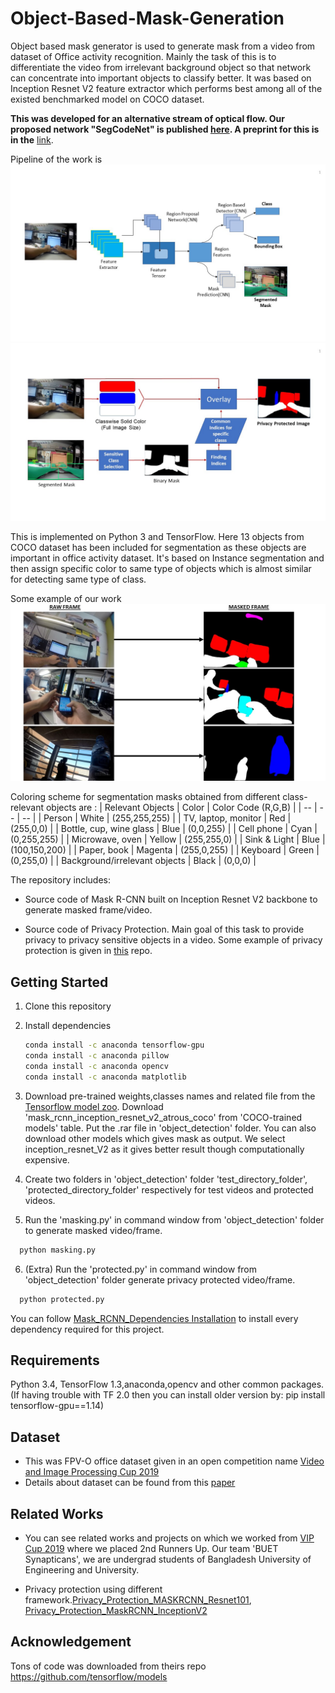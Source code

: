# Object-Based-Mask-Generation
Object based mask generator is used to generate mask from a video from dataset of Office activity recognition. Mainly the task of this is to differentiate the video from irrelevant background object so that network can concentrate into important objects to classify better.
It was based on Inception Resnet V2 feature extractor which performs best among all of the existed benchmarked model on COCO dataset. 

**This was developed for an alternative stream of optical flow. Our proposed network "SegCodeNet" is published [here](https://github.com/iampartho/SegCodeNet). A preprint for this is in the** [link](https://www.researchgate.net/publication/343759566_SegCodeNet_Color-Coded_Segmentation_Masks_for_Activity_Detection_from_Wearable_Cameras).

Pipeline of the work is 
![Pipeline of the work](images/Architecture.jpg)
![Getting the mask](images/Process.jpg)

This is implemented on Python 3 and TensorFlow. Here 13 objects from COCO dataset has been included for segmentation as these objects are important in office activity dataset. It's based on Instance segmentation and then assign specific color to same type of objects which is almost similar for detecting same type of class.

Some example of our work 
![Raw & Masked video frame](images/rawmask.jpg)

Coloring scheme for segmentation masks obtained from different class-relevant objects are :
| Relevant Objects | Color | Color Code (R,G,B) |
| -- | -- | -- |
| Person | White | (255,255,255) |
| TV, laptop, monitor | Red  | (255,0,0) |
| Bottle, cup, wine glass | Blue | (0,0,255) |
| Cell phone | Cyan | (0,255,255) |
| Microwave, oven | Yellow | (255,255,0) |
| Sink & Light | Blue | (100,150,200) |
| Paper, book | Magenta | (255,0,255) |
| Keyboard | Green | (0,255,0) |
| Background/irrelevant objects | Black | (0,0,0) |

The repository includes:
* Source code of Mask R-CNN built on Inception Resnet V2 backbone to generate masked frame/video.

* Source code of Privacy Protection. Main goal of this task to provide privacy to privacy sensitive objects in a video.
Some example of privacy protection is given in [this](https://github.com/aia39/Privacy_Protection_MASKRCNN_Resnet101) repo.


## Getting Started
1. Clone this repository
2. Install dependencies
   ```bash
   conda install -c anaconda tensorflow-gpu
   conda install -c anaconda pillow
   conda install -c anaconda opencv
   conda install -c anaconda matplotlib
   ``` 
3. Download pre-trained weights,classes names and related file from the [Tensorflow model zoo](https://github.com/tensorflow/models/blob/master/research/object_detection/g3doc/detection_model_zoo.md). Download 'mask_rcnn_inception_resnet_v2_atrous_coco' from 'COCO-trained models' table. Put the .rar file in 'object_detection' folder. You can also download other models which gives mask as output. We select inception_resnet_V2 as it gives better result though computationally expensive.

4. Create two folders in 'object_detection' folder 'test_directory_folder', 'protected_directory_folder' respectively for test videos and protected videos.

5. Run the 'masking.py' in command window from 'object_detection' folder to generate masked video/frame.
 ```bash
   python masking.py
   ```

6. (Extra) Run the 'protected.py' in command window from 'object_detection' folder generate privacy protected video/frame.
 ```bash
   python protected.py
   ```
You can follow [Mask_RCNN_Dependencies Installation](https://github.com/tensorflow/models.git) to install every dependency required for this project. 



## Requirements
Python 3.4, TensorFlow 1.3,anaconda,opencv and other common packages. (If having trouble with TF 2.0 then you can install older version by: pip install tensorflow-gpu==1.14)

## Dataset 
* This was FPV-O office dataset given in an open competition name [Video and Image Processing Cup 2019](https://signalprocessingsociety.org/get-involved/video-image-processing-cup)
* Details about dataset can be found from this [paper](https://www.researchgate.net/publication/331177449_A_first-person_vision_dataset_of_office_activities)

## Related Works
* You can see related works and projects on which we worked from [VIP Cup 2019](https://signalprocessingsociety.org/get-involved/video-image-processing-cup) where we placed 2nd Runners Up. Our team 'BUET Synapticans', we are undergrad students of Bangladesh University of Engineering and University.

* Privacy protection using different framework.[Privacy_Protection_MASKRCNN_Resnet101](https://github.com/aia39/Privacy_Protection_MASKRCNN_Resnet101), [Privacy_Protection_MaskRCNN_InceptionV2](https://github.com/aia39/Privacy_Protection_MaskRCNN_InceptionV2)

## Acknowledgement 
Tons of code was downloaded from theirs repo  
 https://github.com/tensorflow/models
    
